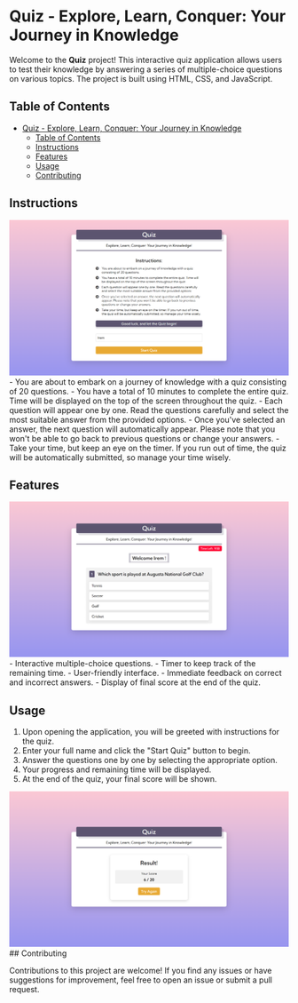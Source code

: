 # Quiz - Explore, Learn, Conquer: Your Journey in Knowledge

Welcome to the **Quiz** project! This interactive quiz application allows users to test their knowledge by answering a series of multiple-choice questions on various topics. The project is built using HTML, CSS, and JavaScript.

## Table of Contents

- [Quiz - Explore, Learn, Conquer: Your Journey in Knowledge](#quiz---explore-learn-conquer-your-journey-in-knowledge)
  - [Table of Contents](#table-of-contents)
  - [Instructions](#instructions)
  - [Features](#features)
  - [Usage](#usage)
  - [Contributing](#contributing)

## Instructions
<img src="screenshot (3).png" alt="Project Screenshot">
- You are about to embark on a journey of knowledge with a quiz consisting of 20 questions.
- You have a total of 10 minutes to complete the entire quiz. Time will be displayed on the top of the screen throughout the quiz.
- Each question will appear one by one. Read the questions carefully and select the most suitable answer from the provided options.
- Once you've selected an answer, the next question will automatically appear. Please note that you won't be able to go back to previous questions or change your answers.
- Take your time, but keep an eye on the timer. If you run out of time, the quiz will be automatically submitted, so manage your time wisely.

## Features
<img src="screenshot (1).png" alt="Project Screenshot">
- Interactive multiple-choice questions.
- Timer to keep track of the remaining time.
- User-friendly interface.
- Immediate feedback on correct and incorrect answers.
- Display of final score at the end of the quiz.

## Usage

1. Upon opening the application, you will be greeted with instructions for the quiz.
2. Enter your full name and click the "Start Quiz" button to begin.
3. Answer the questions one by one by selecting the appropriate option.
4. Your progress and remaining time will be displayed.
5. At the end of the quiz, your final score will be shown.
<img src="screenshot (2).png" alt="Project Screenshot">
## Contributing

Contributions to this project are welcome! If you find any issues or have suggestions for improvement, feel free to open an issue or submit a pull request.
